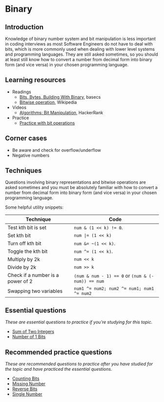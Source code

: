 # Binary

## Introduction

Knowledge of binary number system and bit manipulation is less important in coding interviews as most Software Engineers do not have to deal with bits, which is more commonly used when dealing with lower level systems and programming languages. They are still asked sometimes, so you should at least still know how to convert a number from decimal form into binary form (and vice versa) in your chosen programming language.

## Learning resources

- Readings
    - [Bits, Bytes, Building With Binary](https://medium.com/basecs/bits-bytes-building-with-binary-13cb4289aafa), basecs
    - [Bitwise operation](https://en.wikipedia.org/wiki/Bitwise_operation), Wikipedia
- Videos
    - [Algorithms: Bit Manipulation](https://www.youtube.com/watch?v=NLKQEOgBAnw), HackerRank
- Practice
    - [Practice with bit operations](https://pconrad.github.io/old_pconrad_cs16/topics/bitOps/)

## Corner cases

- Be aware and check for overflow/underflow
- Negative numbers

## Techniques

Questions involving binary representations and bitwise operations are asked sometimes and you must be absolutely familiar with how to convert a number from decimal form into binary form (and vice versa) in your chosen programming language.

Some helpful utility snippets:

|Technique|Code|
|---|---|
|Test kth bit is set|`num & (1 << k) != 0`.|
|Set kth bit|`num \|= (1 << k)`|
|Turn off kth bit|`num &= ~(1 << k)`.|
|Toggle the kth bit|`num ^= (1 << k)`.|
|Multiply by 2k|`num << k`|
|Divide by 2k|`num >> k`|
|Check if a number is a power of 2|`(num & num - 1) == 0` or `(num & (-num)) == num`|
|Swapping two variables|`num1 ^= num2; num2 ^= num1; num1 ^= num2`|

## Essential questions

_These are essential questions to practice if you're studying for this topic._

- [Sum of Two Integers](https://leetcode.com/problems/sum-of-two-integers/)
- [Number of 1 Bits](https://leetcode.com/problems/number-of-1-bits/)

## Recommended practice questions

_These are recommended questions to practice after you have studied for the topic and have practiced the essential questions._

- [Counting Bits](https://leetcode.com/problems/counting-bits/)
- [Missing Number](https://leetcode.com/problems/missing-number/)
- [Reverse Bits](https://leetcode.com/problems/reverse-bits/)
- [Single Number](https://leetcode.com/problems/single-number/)
